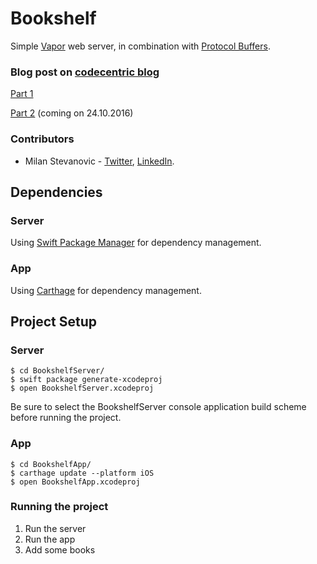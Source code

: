 # Bookshelf 
Simple [Vapor](https://github.com/vapor/vapor) web server, in combination with [Protocol Buffers](https://developers.google.com/protocol-buffers/).

### Blog post on [codecentric blog](https://blog.codecentric.de/en/)
[Part 1](https://blog.codecentric.de/en/2016/10/full-stack-swift-part-1/)

[Part 2](https://blog.codecentric.de/en/2016/10/full-stack-swift-part-2/) (coming on 24.10.2016)
 
### Contributors 
- Milan Stevanovic - [Twitter](https://twitter.com/FathVader), [LinkedIn](https://rs.linkedin.com/in/milan-stevanović-702985a8).
  
## Dependencies 
### Server
Using [Swift Package Manager](https://github.com/apple/swift-package-manager) for dependency management.
### App
Using [Carthage](https://github.com/Carthage/Carthage) for dependency management.
  
## Project Setup 
### Server
```
$ cd BookshelfServer/
$ swift package generate-xcodeproj
$ open BookshelfServer.xcodeproj
```
Be sure to select the BookshelfServer console application build scheme before running the project.
### App
```
$ cd BookshelfApp/
$ carthage update --platform iOS
$ open BookshelfApp.xcodeproj
```

### Running the project
1. Run the server
2. Run the app
3. Add some books
